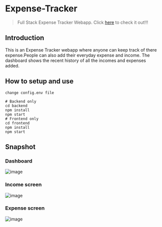 # Expense-Tracker
> Full Stack Expense Tracker Webapp.
> Click [here](https://expense-tracker-frontend-five.vercel.app/) to check it out!!!

## Introduction
This is an Expense Tracker webapp where anyone can keep track of there expense.People can also add their everyday expense and income. The dashboard shows the recent history of all the incomes and expenses added.

## How to setup and use
```
change config.env file 
```
```
# Backend only
cd backend
npm install
npm start
# Frontend only
cd frontend
npm install
npm start
```

## Snapshot
### Dashboard
![image](https://user-images.githubusercontent.com/94626092/236284090-f5dbe279-dc81-4524-8c94-f334f2189108.png)
### Income screen
![image](https://user-images.githubusercontent.com/94626092/236284879-4c61cbf8-c830-4c54-9ef0-60b6688aee79.png)
### Expense screen
![image](https://user-images.githubusercontent.com/94626092/236285041-ca462ca4-27b3-4aa2-be70-b20ba7d22261.png)


